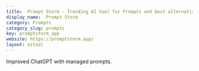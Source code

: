 ```yaml
---
title:  Prompt Storm - Trending AI tool for Prompts and best alternatives
display_name:  Prompt Storm
category: Prompts
category_slug: prompts
key: promptstorm_app
website: https://promptstorm.app/
layout: aitool
---
```


Improved ChatGPT with managed prompts.

